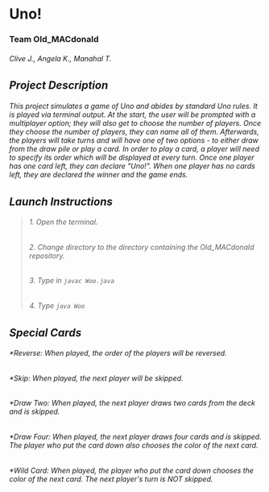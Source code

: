 # **Uno!**
### Team Old_MACdonald
###### *Clive J., Angela K., Manahal T.*

## *Project Description*
###### This project simulates a game of Uno and abides by standard Uno rules. It is played via terminal output. At the start, the user will be prompted with a multiplayer option; they will also get to choose the number of players. Once they choose the number of players, they can name all of them. Afterwards, the players will take turns and will have one of two options - to either draw from the draw pile or play a card. In order to play a card, a player will need to specify its order which will be displayed at every turn. Once one player has one card left, they can declare "Uno!". When one player has no cards left, they are declared the winner and the game ends.

## *Launch Instructions*
>###### 1. Open the terminal.
>###### 2. Change directory to the directory containing the Old_MACdonald repository.
>###### 3. Type in ```javac Woo.java```
>###### 4. Type ```java Woo```

## *Special Cards*
###### *Reverse: When played, the order of the players will be reversed.
###### *Skip: When played, the next player will be skipped.
###### *Draw Two: When played, the next player draws two cards from the deck and is skipped.
###### *Draw Four: When played, the next player draws four cards and is skipped. The player who put the card down also chooses the color of the next card.
###### *Wild Card: When played, the player who put the card down chooses the color of the next card. The next player's turn is NOT skipped.
